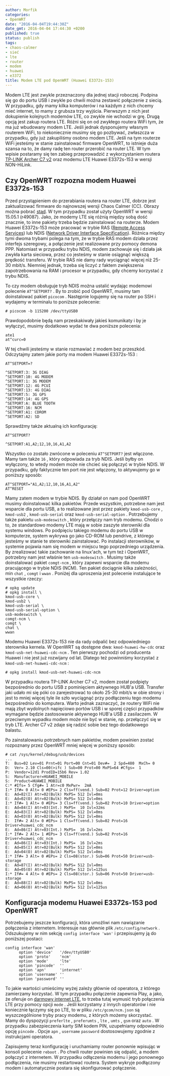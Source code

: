 ```yaml
---
author: Morfik
categories:
- OpenWRT
date: "2016-04-04T19:44:30Z"
date_gmt: 2016-04-04 17:44:30 +0200
published: true
status: publish
tags:
- chaos-calmer
- sieć
- lte
- router
- modem
- huawei
- e3372
title: Modem LTE pod OpenWRT (Huawei E3372s-153)
---
```


Modem LTE jest zwykle przeznaczony dla jednej stacji roboczej. Podpina się go do portu USB i zwykle
po chwili można zestawić połączenie z siecią. W przypadku, gdy mamy kilka komputerów i na każdym z
nich chcemy mieć internet, to mamy z grubsza trzy wyjścia. Pierwszym z nich jest dokupienie
kolejnych modemów LTE, co zwykle nie wchodzi w grę. Drugą opcją jest zakup routera LTE. Różni się on
od zwykłego routera WiFi tym, że ma już wbudowany modem LTE. Jeśli jednak dysponujemy własnym
routerem WiFi, to niekoniecznie musimy się go pozbywać, zwłaszcza w przypadku, gdy już zakupiliśmy
osobno modem LTE. Jeśli na tym routerze WiFi jesteśmy w stanie zainstalować firmware OpenWRT, to
istnieje duża szansa na to, że damy radę ten router przerobić na router LTE. W tym wpisie postaramy
się ten zabieg przeprowadzić z wykorzystaniem routera [TP-LINK Archer C7
v2](http://www.tp-link.com.pl/products/details/cat-9_Archer-C7.html) oraz modemu LTE Huawei
E3372s-153 w wersji NON-HiLink.

<!--more-->
## Czy OpenWRT rozpozna modem Huawei E3372s-153

Przed przystąpieniem do przerabiania routera na router LTE, dobrze jest zaktualizować firmware do
najnowszej wersji Chaos Calmer (CC). Obrazy można pobrać
[stąd](http://eko.one.pl/?p=openwrt-chaos-calmer). W tym przypadku został użyty OpenWRT w wersji
15.05.1 (r49087). Jako, że modemy LTE się różnią między sobą dość znacznie, to inne pakiety trzeba
będzie zainstalować na routerze. Modem Huawei E3372s-153 może pracować w trybie RAS ([Remote Access
Services](https://en.wikipedia.org/wiki/Remote_Access_Service)) lub NDIS ([Network Driver Interface
Specification](https://en.wikipedia.org/wiki/Network_Driver_Interface_Specification)). Różnica
między tymi dwoma trybami polega na tym, że w trybie RAS modem działa przez interfejs szeregowy, a
połączenie jest realizowane przy pomocy demona PPP. Natomiast w przypadku trybu NDIS, modem
zachowuje się i działa jak zwykła karta sieciowa, przez co jesteśmy w stanie osiągnąć większą
prędkość transferu. W trybie RAS nie damy rady wyciągnąć więcej niż 25-30 mbit/s. Niemniej jednak,
trzeba się liczyć z faktem zwiększenia zapotrzebowania na RAM i procesor w przypadku, gdy chcemy
korzystać z trybu NDIS.

To czy modem obsługuje tryb NDIS można ustalić wydając modemowi polecenie `AT^SETPORT?` . By to
zrobić pod OpenWRT, musimy tam doinstalować pakiet `picocom` . Następnie logujemy się na router po
SSH i wydajemy w terminalu to poniższe polecenie:

    # picocom -b 115200 /dev/ttyUSB0

Prawdopodobnie będą nam przeskakiwały jakieś komunikaty i by je wyłączyć, musimy dodatkowo wydać te
dwa poniższe polecenia:

    ate1
    at^curc=0

W tej chwili jesteśmy w stanie rozmawiać z modem bez przeszkód. Odczytajmy zatem jakie porty ma
modem Huawei E3372s-153 :

    AT^SETPORT=?

    ^SETPORT:3: 3G DIAG
    ^SETPORT:10: 4G MODEM
    ^SETPORT:1: 3G MODEM
    ^SETPORT:12: 4G PCUI
    ^SETPORT:13: 4G DIAG
    ^SETPORT:5: 3G GPS
    ^SETPORT:14: 4G GPS
    ^SETPORT:A: BLUE TOOTH
    ^SETPORT:16: NCM
    ^SETPORT:A1: CDROM
    ^SETPORT:A2: SD

Sprawdźmy także aktualną ich konfigurację:

    AT^SETPORT?

    ^SETPORT:A1,A2;12,10,16,A1,A2

Wszystko co zostało zwrócone w poleceniu `AT^SETPORT?` jest włączone. Mamy tam także `16` , który
odpowiada za tryb NDIS. Jeśli byłby on wyłączony, to wtedy modem może nie chcieć się połączyć w
trybie NDIS. W przypadku, gdy faktycznie ten port nie jest włączony, to aktywujemy go w poniższy
sposób:

    AT^SETPORT="A1,A2;12,10,16,A1,A2"
    AT^RESET

Mamy zatem modem w trybie NDIS. By działał on nam pod OpenWRT musimy doinstalować kilka pakietów.
Przede wszystkim, potrzebne nam jest wsparcie dla portu USB, a to realizowane jest przez pakiety
`kmod-usb-core` , `kmod-usb2` , `kmod-usb-serial` oraz `kmod-usb-serial-option` . Potrzebujemy także
pakietu `usb-modeswitch` , który przełączy nam tryb modemu. Chodzi o to, że standardowo modemy LTE
mają w sobie zaszyte sterowniki dla systemu windows. Po podpięciu takiego modemu do portu USB w
komputerze, system wykrywa go jako CD-ROM lub pendrive, z którego jesteśmy w stanie te sterowniki
zainstalować. Po instalacji sterowników, w systemie pojawia nam się modem w miejscu tego
poprzedniego urządzenia. By zrealizować takie zachowanie na linux'ach, w tym też i OpenWRT,
potrzebny nam jest właśnie ten `usb-modeswitch` . Musimy także doinstalować pakiet `comgt-ncm` ,
który zapewni wsparcie dla modemu pracującego w trybie NDIS (NCM). Ten pakiet dociągnie kilka
zależności, min `chat` , `comgt` i `wwan` . Poniżej dla uproszenia jest polecenie instalujące te
wszystkie rzeczy:

    # opkg update
    # opkg install \
    kmod-usb-core \
    kmod-usb2 \
    kmod-usb-serial \
    kmod-usb-serial-option \
    usb-modeswitch \
    comgt-ncm \
    comgt \
    chat \
    wwan

Modemu Huawei E3372s-153 nie da rady odpalić bez odpowiedniego sterownika kernela. W OpenWRT są
dostępne dwa: `kmod-huawei-hw-cdc` oraz `kmod-usb-net-huawei-cdc-ncm` . Ten pierwszy pochodzi od
producenta Huawei i nie jest już rozwijany od lat. Dlatego też powinniśmy korzystać z
`kmod-usb-net-huawei-cdc-ncm` :

    # opkg install kmod-usb-net-huawei-cdc-ncm

W przypadku routera TP-LINK Archer C7 v2, modem został podpięty bezpośrednio do portu USB z
pominięciem aktywnego HUB'a USB. Transfer jaki udało mi się póki co zarejestrować to około 25-30
mbit/s w obie strony i jest to mniej więcej tyle ile szło wyciągnąć przy podłączeniu tego modemu
bezpośrednio do komputera. Warto jednak zaznaczyć, że routery WiFi nie mają zbyt wydolnych
napięciowo portów USB i w sporej części przypadków wymagane będzie zastosowanie aktywnego HUB'a USB
z zasilaczem. W przeciwnym wypadku modem może nie być w stanie, np. przełączyć się w tryb LTE.
Archer C7 v2 zdaje się radzić sobie bez tego dodatkowego balastu.

Po zainstalowaniu potrzebnych nam pakietów, modem powinien zostać rozpoznany przez OpenWRT mniej
więcej w poniższy sposób:

    # cat /sys/kernel/debug/usb/devices
    ...
    T:  Bus=02 Lev=01 Prnt=01 Port=00 Cnt=01 Dev#=  2 Spd=480  MxCh= 0
    D:  Ver= 2.10 Cls=00(>ifc ) Sub=00 Prot=00 MxPS=64 #Cfgs=  1
    P:  Vendor=12d1 ProdID=15b6 Rev= 1.02
    S:  Manufacturer=HUAWEI_MOBILE
    S:  Product=HUAWEI_MOBILE
    C:* #Ifs= 5 Cfg#= 1 Atr=c0 MxPwr=  2mA
    I:* If#= 0 Alt= 0 #EPs= 2 Cls=ff(vend.) Sub=02 Prot=12 Driver=option
    E:  Ad=82(I) Atr=02(Bulk) MxPS= 512 Ivl=0ms
    E:  Ad=02(O) Atr=02(Bulk) MxPS= 512 Ivl=0ms
    I:* If#= 1 Alt= 0 #EPs= 3 Cls=ff(vend.) Sub=02 Prot=10 Driver=option
    E:  Ad=84(I) Atr=03(Int.) MxPS=  10 Ivl=32ms
    E:  Ad=83(I) Atr=02(Bulk) MxPS= 512 Ivl=0ms
    E:  Ad=03(O) Atr=02(Bulk) MxPS= 512 Ivl=0ms
    I:  If#= 2 Alt= 0 #EPs= 1 Cls=ff(vend.) Sub=02 Prot=16 Driver=huawei_cdc_ncm
    E:  Ad=86(I) Atr=03(Int.) MxPS=  16 Ivl=2ms
    I:* If#= 2 Alt= 1 #EPs= 3 Cls=ff(vend.) Sub=02 Prot=16 Driver=huawei_cdc_ncm
    E:  Ad=86(I) Atr=03(Int.) MxPS=  16 Ivl=2ms
    E:  Ad=85(I) Atr=02(Bulk) MxPS= 512 Ivl=0ms
    E:  Ad=04(O) Atr=02(Bulk) MxPS= 512 Ivl=0ms
    I:* If#= 3 Alt= 0 #EPs= 2 Cls=08(stor.) Sub=06 Prot=50 Driver=usb-storage
    E:  Ad=87(I) Atr=02(Bulk) MxPS= 512 Ivl=0ms
    E:  Ad=05(O) Atr=02(Bulk) MxPS= 512 Ivl=125us
    I:* If#= 4 Alt= 0 #EPs= 2 Cls=08(stor.) Sub=06 Prot=50 Driver=usb-storage
    E:  Ad=88(I) Atr=02(Bulk) MxPS= 512 Ivl=0ms
    E:  Ad=06(O) Atr=02(Bulk) MxPS= 512 Ivl=125us

## Konfiguracja modemu Huawei E3372s-153 pod OpenWRT

Potrzebujemy jeszcze konfiguracji, która umożliwi nam nawiązanie połączenia z internetem. Interesuje
nas głównie plik `/etc/config/network` . Odszukujemy w nim sekcję `config interface 'wan'` i
przepisujemy ją do poniższej postaci:

    config interface 'wan'
          option 'device'   '/dev/ttyUSB0'
          option 'proto'    'ncm'
          option 'mode'     'lte'
          option 'pincode'  ''
          option 'apn'      'internet'
          option 'username' ''
          option 'password' ''

To jakie wartości umieścimy wyżej zależy głównie od operatora, z którego zamierzamy korzystać. W tym
przypadku połączenie zapewnia Play, a jako, że oferuje on [darmowy internet
LTE](/post/darmowy-internet-lte-od-rbmplay/), to trzeba tutaj wymusić tryb
połączenia LTE przy pomocy opcji `mode` . Jeśli korzystamy z innych operatorów i nie koniecznie
łączymy się po LTE, to w pliku `/etc/gcom/ncm.json` są wyszczególnione tryby pracy modemu, z
których możemy skorzystać. Mamy do dyspozycji `preferlte` , `preferumts` , `lte` , `umts` , `gsm`
oraz `auto` . W przypadku zabezpieczenia karty SIM kodem PIN, uzupełniamy odpowiednio opcję
`pincode` . Opcje `apn` , `username` `password` dostosowujemy zgodnie z instrukcjami operatora.

Zapisujemy teraz konfigurację i uruchamiamy router ponownie wpisując w konsoli polecenie `reboot` .
Po chwili router powinien się odpalić, a modem połączyć z internetem. W przypadku odłączenia modemu
i jego ponownego podłączenia, nie musimy restartować routera. System wykryje podłączony modem i
automatycznie postara się skonfigurować połączenie.
